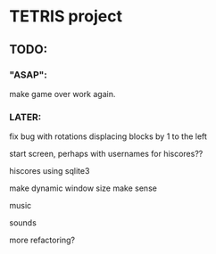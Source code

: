 # TETRIS project

## TODO:

### "ASAP":


make game over work again.

### LATER:

fix bug with rotations displacing blocks by 1 to the left

start screen, perhaps with usernames for hiscores??

hiscores using sqlite3

make dynamic window size make sense

music

sounds

more refactoring?
